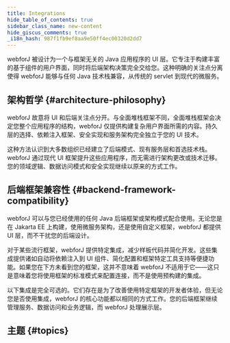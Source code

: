 ```yaml
---
title: Integrations
hide_table_of_contents: true
sidebar_class_name: new-content
hide_giscus_comments: true
_i18n_hash: 987f1fb9ef8aa9e50ff4ec00320d2dd7
---
```

<Head>
  <style>{`
  .container {
    max-width: 65em !important;
  }
  `}</style>
</Head>

webforJ 被设计为一个与框架无关的 Java 应用程序的 UI 层。它专注于构建丰富的基于组件的用户界面，同时将后端架构决策完全交给您。这种明确的关注点分离使得 webforJ 能够与任何 Java 技术栈兼容，从传统的 servlet 到现代的微服务。

## 架构哲学 {#architecture-philosophy}

webforJ 故意将 UI 和后端关注点分开。与全面堆栈框架不同，全面堆栈框架会决定您整个应用程序的结构，webforJ 仅提供构建复杂用户界面所需的内容。持久层的选择、依赖注入框架、安全实现和服务架构完全独立于您的 UI 技术。

这种方法认识到大多数组织已经建立了后端模式、现有服务层和首选技术栈。webforJ 通过现代 UI 框架提升这些应用程序，而无需进行架构更改或技术迁移。您的领域逻辑、数据访问模式和安全实现继续以原来的方式工作。

## 后端框架兼容性 {#backend-framework-compatibility}

webforJ 可以与您已经使用的任何 Java 后端框架或架构模式配合使用。无论您是在 Jakarta EE 上构建，使用微服务架构，还是使用自定义框架，webforJ 都提供 UI 层，而不干扰您的后端设计。

对于某些流行框架，webforJ 提供特定集成，减少样板代码并简化开发。这些集成提供诸如自动将依赖注入到 UI 组件、简化配置和框架特定工具支持等便捷功能。如果您在下方未看到您的框架，这并不意味着 webforJ 不适用于它——这只是意味着您将使用框架的标准模式来配置连接，而不是使用预构建的集成。

以下集成是完全可选的。它们存在是为了改善使用特定框架的开发者体验，但无论您是否使用集成，webforJ 的核心功能都以相同的方式工作。您的后端框架继续管理服务、数据访问和业务逻辑，而 webforJ 处理展示层。

## 主题 {#topics}

<DocCardList className="topics-section" />
